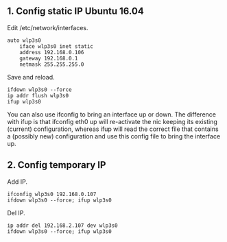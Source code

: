 ## 1. Config static IP Ubuntu 16.04
Edit /etc/network/interfaces.
```
auto wlp3s0
    iface wlp3s0 inet static
    address 192.168.0.106
    gateway 192.168.0.1
    netmask 255.255.255.0
```
Save and reload.
```
ifdown wlp3s0 --force
ip addr flush wlp3s0
ifup wlp3s0
```

You can also use ifconfig to bring an interface up or down. The difference with ifup is that
ifconfig eth0 up will re-activate the nic keeping its existing (current) configuration, whereas
ifup will read the correct file that contains a (possibly new) configuration and use this config
file to bring the interface up.

## 2. Config temporary IP
Add IP.
```
ifconfig wlp3s0 192.168.0.107
ifdown wlp3s0 --force; ifup wlp3s0
```
Del IP.
```
ip addr del 192.168.2.107 dev wlp3s0
ifdown wlp3s0 --force; ifup wlp3s0
```
